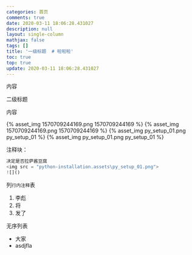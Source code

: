 ```yaml
---
categories: 首页
comments: true
date: 2020-03-11 18:06:28.431027
description: null
layout: single-column
mathjax: false
tags: []
title: '一级标题  # 啦啦啦'
toc: true
top: true
update: 2020-03-11 18:06:28.431027
---
```


内容

二级标题

内容



{% asset_img 1570709244169.png 1570709244169 %}
{% asset_img 1570709244169.png 1570709244169 %}
{% asset_img py_setup_01.png py_setup_01 %}
{% asset_img py_setup_01.png py_setup_01 %}



注释块：

```python
决定是否拉萨酱豆腐
<img src = "python-installation.assets\py_setup_01.png">
![]()
```

列`行内注释`表

1. 李彪
2. 将
3. 发了

无序列表

- 大家
- asdjfla
